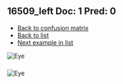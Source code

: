 ## 16509_left Doc: 1 Pred: 0
- [Back to confusion matrix](https://github.com/juliandewit/kaggle_retinopathy/blob/master/matrix.md)
- [Back to list](https://github.com/juliandewit/kaggle_retinopathy/blob/master/lists/10/list.md)
- [Next example in list](https://github.com/juliandewit/kaggle_retinopathy/blob/master/lists/10/16/16515_left.md)

![Eye](https://retinopaty.blob.core.windows.net/size1024/16509_left_1.jpeg)

### 

![Eye]()
